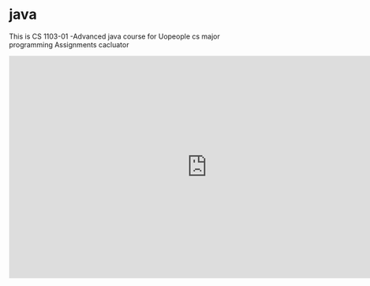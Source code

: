 # java
This is CS 1103-01 -Advanced java course for Uopeople cs major programming Assignments
cacluator
<iframe style="border: 1px solid rgba(0, 0, 0, 0.1);" width="800" height="450" src="https://www.figma.com/embed?embed_host=share&url=https%3A%2F%2Fwww.figma.com%2Fproto%2F2bxjuJ7bOLwA73KqNF1iBj%2Fcalculator%3Fnode-id%3D1-2%26t%3DR14VSmahTO9zmmGx-1%26scaling%3Dmin-zoom%26content-scaling%3Dfixed%26page-id%3D0%253A1" allowfullscreen></iframe>
